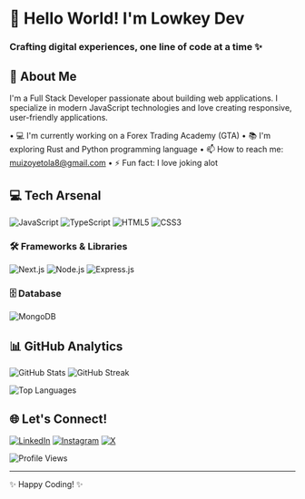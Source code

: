 # 👋 Hello World! I'm Lowkey Dev
### Crafting digital experiences, one line of code at a time ✨

## 🚀 About Me
I'm a Full Stack Developer passionate about building web applications. I specialize in modern JavaScript technologies and love creating responsive, user-friendly applications.

• 💻 I'm currently working on a Forex Trading Academy (GTA)
• 📚 I'm exploring Rust and Python programming language
• 📫 How to reach me: muizoyetola8@gmail.com
• ⚡ Fun fact: I love joking alot 

## 💻 Tech Arsenal

![JavaScript](https://img.shields.io/badge/JavaScript-F7DF1E?style=for-the-badge&logo=javascript&logoColor=black)
![TypeScript](https://img.shields.io/badge/TypeScript-007ACC?style=for-the-badge&logo=typescript&logoColor=white)
![HTML5](https://img.shields.io/badge/HTML5-E34F26?style=for-the-badge&logo=html5&logoColor=white)
![CSS3](https://img.shields.io/badge/CSS3-1572B6?style=for-the-badge&logo=css3&logoColor=white)

### 🛠️ Frameworks & Libraries
![Next.js](https://img.shields.io/badge/Next.js-000000?style=for-the-badge&logo=next.js&logoColor=white)
![Node.js](https://img.shields.io/badge/Node.js-339933?style=for-the-badge&logo=node.js&logoColor=white)
![Express.js](https://img.shields.io/badge/Express.js-000000?style=for-the-badge&logo=express&logoColor=white)

### 🗄️ Database
![MongoDB](https://img.shields.io/badge/MongoDB-47A248?style=for-the-badge&logo=mongodb&logoColor=white)

## 📊 GitHub Analytics
![GitHub Stats](https://github-readme-stats.vercel.app/api?username=lowkey-dev21&show_icons=true&theme=tokyonight)
![GitHub Streak](https://github-readme-streak-stats.herokuapp.com/?user=lowkey-dev21&theme=tokyonight)

![Top Languages](https://github-readme-stats.vercel.app/api/top-langs/?username=lowkey-dev21&layout=compact&theme=tokyonight)

## 🌐 Let's Connect!
[![LinkedIn](https://img.shields.io/badge/LinkedIn-0077B5?style=for-the-badge&logo=linkedin&logoColor=white)](https://www.linkedin.com/in/lowkey-dev-3693a4276?utm_source=share&utm_campaign=share_via&utm_content=profile&utm_medium=iosapp)
[![Instagram](https://img.shields.io/badge/Instagram-E4405F?style=for-the-badge&logo=instagram&logoColor=white)](https://www.instagram.com/low.key_dev/profilecard/?igsh=MWl4NXk5OTJ2aXBmNw==)
[![X](https://img.shields.io/badge/X-000000?style=for-the-badge&logo=x&logoColor=white)](https://x.com/lowkey1921?s=21)

![Profile Views](https://komarev.com/ghpvc/?username=lowkey-dev21&color=blueviolet&style=flat-square&label=Profile+Views)

---
✨ Happy Coding! ✨

